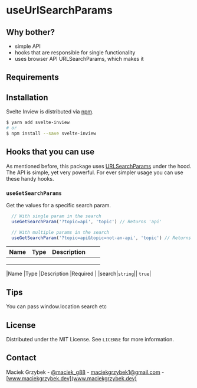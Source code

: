# useUrlSearchParams

## Why bother?
- simple API
- hooks that are responsible for single functionality
- uses browser API URLSearchParams, which makes it 
## Requirements

## Installation

Svelte Inview is distributed via [npm](https://www.npmjs.com/package/svelte-inview).

```sh
$ yarn add svelte-inview
# or
$ npm install --save svelte-inview
```

## Hooks that you can use
As mentioned before, this package uses [URLSearchParams](https://developer.mozilla.org/en-US/docs/Web/API/URLSearchParams/URLSearchParams) under the hood. The API is simple, yet very powerful. For ever simpler usage you can use these handy hooks.

### `useGetSearchParams`
Get the values for a specific search param.

```javascript
  // With single param in the search
  useGetSearchParam('?topic=api', 'topic') // Returns 'api'

  // With multiple params in the search
  useGetSearchParam('?topic=api&topic=not-an-api', 'topic') // Returns ['api', 'not-an-api']
```



|Name |Type   |Description   |   |   |
|---|---|---|---|---|
|   |   |   |   |   |
|   |   |   |   |   |
|   |   |   |   |   |

|Name  |Type   |Description   |Required  |
|search|`string`|| `true`|


## Tips
You can pass window.location search etc

## License
Distributed under the MIT License. See `LICENSE` for more information.

## Contact
Maciek Grzybek - [@maciek_g88](https://twitter.com/maciek_g88) - maciekgrzybek1@gmail.com - [www.maciekgrzybek.dev](www.maciekgrzybek.dev)